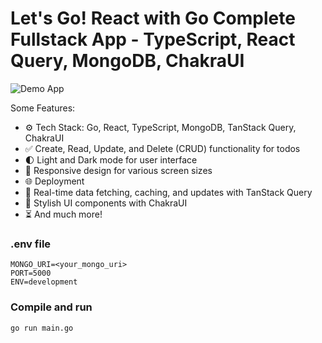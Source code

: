 # Let's Go! React with Go Complete Fullstack App - TypeScript, React Query, MongoDB, ChakraUI

![Demo App](https://i.ibb.co/JvRTWmW/Group-93.png)


Some Features:

-   ⚙️ Tech Stack: Go, React, TypeScript, MongoDB, TanStack Query, ChakraUI
-   ✅ Create, Read, Update, and Delete (CRUD) functionality for todos
-   🌓 Light and Dark mode for user interface
-   📱 Responsive design for various screen sizes
-   🌐 Deployment
-   🔄 Real-time data fetching, caching, and updates with TanStack Query
-   🎨 Stylish UI components with ChakraUI
-   ⏳ And much more!

### .env file

```shell
MONGO_URI=<your_mongo_uri>
PORT=5000
ENV=development
```

### Compile and run

```shell
go run main.go
```
